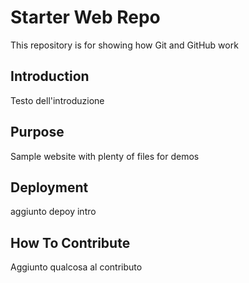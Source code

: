 # Starter Web Repo

This repository is for showing how Git and GitHub work

## Introduction
Testo dell'introduzione

## Purpose

Sample website with plenty of files for demos

## Deployment
aggiunto depoy intro
## How To Contribute
Aggiunto qualcosa al contributo